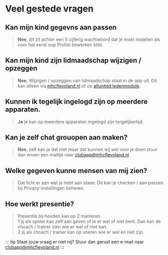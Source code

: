 # Veel gestede vragen

## Kan mijn kind gegevns aan passen

> **Nee**, dit zit achter een 5 cijferig wachtwoord dat je moet instellen als voor het eerst oop Profiel bewerken klikt.

## Kan mijn kind zijn lidmaadschap wijzigen / opzeggen

> **Nee**, Wijzigen / opzeggen van lidmaadschap staat in de app uit. Dit kan alleen via [mhcflevoland.nl](http://mhcflevoland.nl) of op [allunited ledenmodule](https://pr01.allunited.nl).

## Kunnen ik tegelijk ingelogd zijn op meerdere apparaten.

> **Ja** je kan op meerdere apparaten ingelogd zijn tergelijkertijd.

## Kan je zelf chat grouopen aan maken?

> **Nee**, zelf kan je dat niet maar dat kunnen wij wel voor je doen stuur dan enven een mailtje naar [clubapp@mhcflevoland.nl](mailto:clubapp@mhcflevoland.nl).

## Welke gegeven kunne mensen van mij zien?

> Dat licht er aan wat je hebt aan staan. Dit kan je checken / aan passen bij Privacy-instellingen beheren.

## Hoe werkt presentie?

> Presentie bij houden kan op 2 manieren. <br>
> 1 jij als speler kan zelf aan geven of je er wel of niet bent.
> Dan kan de choach / trainer zien wie er wel of niet kan.<br>
> 2 jij als choach / trainer kan op voeren  wie er wel en niet zijn.


::: tip Staat jouw vraag er niet nij?
Stuur dan gerust een e-mail naar [clubapp@mhcflevoland.nl](mailto:clubapp@mhcflevoland.nl)
:::